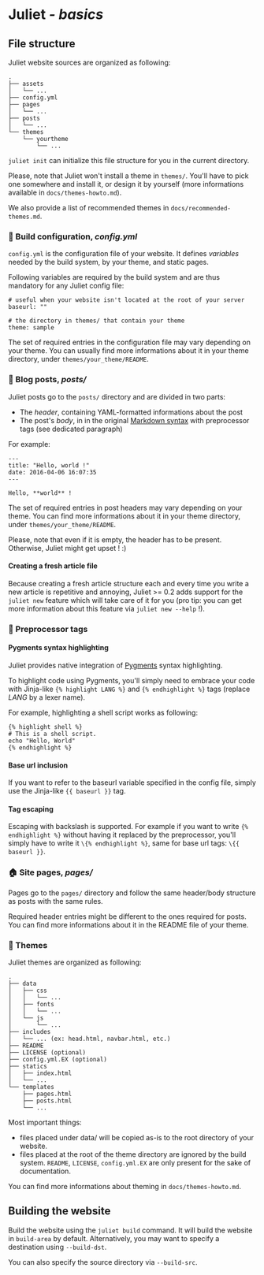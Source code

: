 # Juliet *- basics*

## File structure

Juliet website sources are organized as following:

    .
    ├── assets
    │   └── ...
    ├── config.yml
    ├── pages
    │   └── ...
    ├── posts
    │   └── ...
    └── themes
        └── yourtheme
            └── ...

`juliet init` can initialize this file structure for you in the current directory.

Please, note that Juliet won't install a theme in `themes/`. You'll have to pick one
somewhere and install it, or design it by yourself (more informations available in
`docs/themes-howto.md`).

We also provide a list of recommended themes in `docs/recommended-themes.md`.

### :wrench: Build configuration, *config.yml*

`config.yml` is the configuration file of your website. It defines *variables*
needed by the build system, by your theme, and static pages.

Following variables are required by the build system and are thus mandatory for
any Juliet config file:

    # useful when your website isn't located at the root of your server
    baseurl: ""

    # the directory in themes/ that contain your theme
    theme: sample

The set of required entries in the configuration file may vary depending on your
theme. You can usually find more informations about it in your theme directory,
under `themes/your_theme/README`.

### :pencil: Blog posts, *posts/*

Juliet posts go to the `posts/` directory and are divided in two parts:
 * The *header*, containing YAML-formatted informations about the post
 * The post's *body*, in in the original [Markdown syntax](https://daringfireball.net/projects/markdown/syntax) with
 preprocessor tags (see dedicated paragraph)

For example:

    ---
    title: "Hello, world !"
    date: 2016-04-06 16:07:35
    ---

    Hello, **world** !

The set of required entries in post headers may vary depending on your theme.
You can find more informations about it in your theme directory, under
`themes/your_theme/README`.

Please, note that even if it is empty, the header has to be present. Otherwise,
Juliet might get upset ! :)

#### Creating a fresh article file

Because creating a fresh article structure each and every time you write a new
article is repetitive and annoying, Juliet >= 0.2 adds support for the
`juliet new` feature which will take care of it for you (pro tip: you can get
more information about this feature via `juliet new --help` !).

### :bookmark: Preprocessor tags
#### Pygments syntax highlighting

Juliet provides native integration of [Pygments](http://pygments.org/) syntax
highlighting.

To highlight code using Pygments, you'll simply need to embrace your code with
Jinja-like `{% highlight LANG %}` and `{% endhighlight %}` tags (replace *LANG*
by a lexer name).

For example, highlighting a shell script works as following:

    {% highlight shell %}
    # This is a shell script.
    echo "Hello, World"
    {% endhighlight %}

#### Base url inclusion

If you want to refer to the baseurl variable specified in the config file,
simply use the Jinja-like `{{ baseurl }}` tag.

#### Tag escaping

Escaping with backslash is supported. For example if you want to write
`{% endhighlight %}` without having it replaced by the preprocessor, you'll
simply have to write it `\{% endhighlight %}`, same for base url tags:
`\{{ baseurl }}`.

### :house: Site pages, *pages/*

Pages go to the `pages/` directory and follow the same header/body structure as
posts with the same rules.

Required header entries might be different to the ones required for posts. You
can find more informations about it in the README file of your theme.

### :metal: Themes

Juliet themes are organized as following:

    .
    ├── data
    │   ├── css
    │   │   └── ...
    │   ├── fonts
    │   │   └── ...
    │   └── js
    │       └── ...
    ├── includes
    │   └── ... (ex: head.html, navbar.html, etc.)
    ├── README
    ├── LICENSE (optional)
    ├── config.yml.EX (optional)
    ├── statics
    │   ├── index.html
    │   └── ...
    └── templates
        ├── pages.html
        ├── posts.html
        └── ...

Most important things:

 * files placed under data/ will be copied as-is to the root directory of your website.
 * files placed at the root of the theme directory are ignored by the build system.
   `README`, `LICENSE`, `config.yml.EX` are only present for the sake of documentation.

You can find more informations about theming in `docs/themes-howto.md`.

## Building the website

Build the website using the `juliet build` command. It will build the website
in `build-area` by default. Alternatively, you may want to specify a destination
using `--build-dst`.

You can also specify the source directory via `--build-src`.
